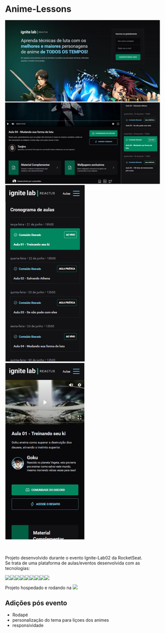 # Anime-Lessons
<div style='display:flex flex-wrap:wrap justify-content: center'>
<img src='screen1.jpg' max-height='300px'>
<img src='screen2.jpg' max-height='300px'>
<img src='screen3.jpg' max-height='300px'>
<img src='screen4.jpg' max-height='300px'>
</div>
<br>
<br>

Projeto desenvolvido durante o evento Ignite-Lab02 da RocketSeat.  
Se trata de uma plataforma de aulas/eventos desenvolvida com as tecnologias:
<div style='display:flex'>
<img src='https://img.shields.io/badge/REACTJS-blue'>
<img src='https://img.shields.io/badge/REACT_ROUTER_DOM-red'>
<img src='https://img.shields.io/badge/TYPESCRIPT-blue'>
<img src='https://img.shields.io/badge/GRAPHCMS-green'>
<img src='https://img.shields.io/badge/GRAPHQL-lightgreen'>
<img src='https://img.shields.io/badge/APOLLO-green'>
<img src='https://img.shields.io/badge/VITE-blue'>
<img src='https://img.shields.io/badge/VIMEJS-orange'>
<img src='https://img.shields.io/badge/TAILWINDCSS-lightblue'>
</div>




Projeto hospedado e rodando na 
<a href='https://anime-lessons.vercel.app/'><img src='https://img.shields.io/badge/VERCEL-blue'>
</a>

## Adições pós evento
- Rodapé
- personalização do tema para liçoes dos animes
- responsividade
